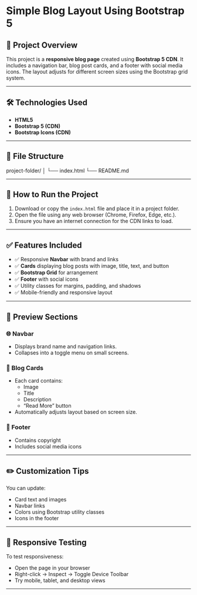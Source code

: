 # Simple Blog Layout Using Bootstrap 5

## 📌 Project Overview
This project is a **responsive blog page** created using **Bootstrap 5 CDN**. It includes a navigation bar, blog post cards, and a footer with social media icons. The layout adjusts for different screen sizes using the Bootstrap grid system.

---

## 🛠️ Technologies Used
- **HTML5**
- **Bootstrap 5 (CDN)**
- **Bootstrap Icons (CDN)**

---

## 📂 File Structure
project-folder/
│
└── index.html
└── README.md

---

## 🚀 How to Run the Project
1. Download or copy the `index.html` file and place it in a project folder.
2. Open the file using any web browser (Chrome, Firefox, Edge, etc.).
3. Ensure you have an internet connection for the CDN links to load.

---

## ✅ Features Included
- ✅ Responsive **Navbar** with brand and links  
- ✅ **Cards** displaying blog posts with image, title, text, and button  
- ✅ **Bootstrap Grid** for arrangement  
- ✅ **Footer** with social icons  
- ✅ Utility classes for margins, padding, and shadows  
- ✅ Mobile-friendly and responsive layout  

---

## 📸 Preview Sections
### 🌐 Navbar
- Displays brand name and navigation links.
- Collapses into a toggle menu on small screens.

### 📰 Blog Cards
- Each card contains:
  - Image  
  - Title  
  - Description  
  - “Read More” button  
- Automatically adjusts layout based on screen size.

### 🔻 Footer
- Contains copyright
- Includes social media icons

---

## ✏️ Customization Tips
You can update:
- Card text and images
- Navbar links
- Colors using Bootstrap utility classes
- Icons in the footer

---

## 📱 Responsive Testing
To test responsiveness:
- Open the page in your browser
- Right-click → Inspect → Toggle Device Toolbar
- Try mobile, tablet, and desktop views

---

